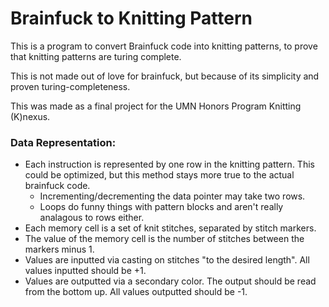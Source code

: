 # Brainfuck to Knitting Pattern

This is a program to convert Brainfuck code into knitting patterns, to prove that knitting patterns are turing complete.

This is not made out of love for brainfuck, but because of its simplicity and proven turing-completeness.

This was made as a final project for the UMN Honors Program Knitting (K)nexus.

### Data Representation:
 - Each instruction is represented by one row in the knitting pattern. This could be optimized, but this method stays more true to the actual brainfuck code.
     - Incrementing/decrementing the data pointer may take two rows.
     - Loops do funny things with pattern blocks and aren't really analagous to rows either.
 - Each memory cell is a set of knit stitches, separated by stitch markers.
 - The value of the memory cell is the number of stitches between the markers minus 1.
 - Values are inputted via casting on stitches "to the desired length". All values inputted should be +1.
 - Values are outputted via a secondary color. The output should be read from the bottom up. All values outputted should be -1.
